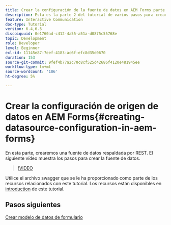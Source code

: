 ```yaml
---
title: Crear la configuración de la fuente de datos en AEM Forms parte 2
description: Esta es la parte 2 del tutorial de varios pasos para crear su primer documento de comunicaciones interactivas. En esta parte, crearemos una fuente de datos respaldada por REST.  El siguiente vídeo muestra los pasos para crear la fuente de datos.
feature: Interactive Communication
doc-type: Tutorial
version: 6.4,6.5
discoiquuid: 0e1760ad-c412-4a55-a51a-d0875c55768e
topic: Development
role: Developer
level: Beginner
exl-id: 11145e87-7eef-4183-ac6f-efc8d35d0670
duration: 153
source-git-commit: 9fef4b77a2c70c8cf525d42686f4120e481945ee
workflow-type: tm+mt
source-wordcount: '106'
ht-degree: 5%

---
```


# Crear la configuración de origen de datos en AEM Forms{#creating-datasource-configuration-in-aem-forms}

En esta parte, crearemos una fuente de datos respaldada por REST.  El siguiente vídeo muestra los pasos para crear la fuente de datos.

>[!VIDEO](https://video.tv.adobe.com/v/22344?quality=12&learn=on)

Utilice el archivo swagger que se le ha proporcionado como parte de los recursos relacionados con este tutorial. Los recursos están disponibles en [introduction](introduction.md) de este tutorial.

## Pasos siguientes

[Crear modelo de datos de formulario](./partthree.md)
